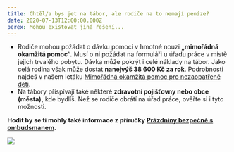```yaml
---
title: Chtěl/a bys jet na tábor, ale rodiče na to nemají peníze?
date: 2020-07-13T12:00:00.000Z
perex: Mohou existovat jiná řešení...
---
```





- Rodiče mohou požádat o dávku pomoci v hmotné nouzi **„mimořádná okamžitá pomoc“.** Musí o ni požádat na formuláři u úřadu práce v místě jejich trvalého pobytu. Dávka může pokrýt i celé náklady na tábor. Jako celá rodina však může dostat **nanejvýš 38 600 Kč za rok**. Podrobnosti najdeš v našem letáku [Mimořádná okamžitá pomoc pro nezaopatřené děti](https://www.ochrance.cz/fileadmin/user_upload/Letaky/MOP-pro-deti.pdf). 
- Na tábory přispívají také některé **zdravotní pojišťovny nebo obce (města),** kde bydlíš. Než se rodiče obrátí na úřad práce, ověřte si i tyto možnosti.

**Hodit by se ti mohly také informace z příručky [Prázdniny bezpečně s ombudsmanem](https://www.ochrance.cz/fileadmin/user_upload/Letaky/Prazdniny-bezpecne.pdf).**

![](/media/10_penize_na_tabor_01.png.png) 



